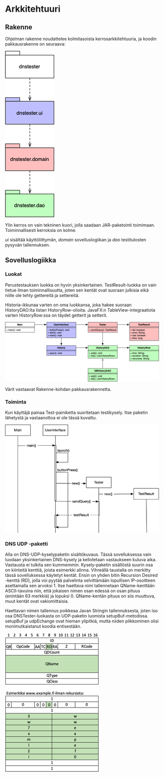 # Arkkitehtuuri

## Rakenne

Ohjelman rakenne noudattelee kolmitasoista kerrosarkkitehtuuria, ja koodin pakkausrakenne on seuraava:

![Paketointi](https://github.com/riihikallio/ohte/blob/master/Dokumentaatio/Kuvat/paketointi.png)

Ylin kerros on vain tekninen kuori, jolla saadaan JAR-paketointi toimimaan. Toiminnallisesti kerroksia on kolme.

_ui_ sisältää käyttöliittymän, _domain_ sovelluslogiikan ja _dao_ testitulosten pysyvän tallennuksen.

## Sovelluslogiikka

### Luokat

Perustestauksen luokka on hyvin yksinkertainen. TestResult-luokka on vain tietue ilman toiminnallisuutta, joten sen kentät ovat suoraan julkisia eikä niille ole tehty gettereitä ja settereitä.

Historia-ikkunaa varten on oma luokkansa, joka hakee suoraan HistoryDAO:lta listan HistoryRow-olioita. JavaFX:n TableView-integraatiota varten HistoryRow:ssa on täydet getterit ja setterit.

![Luokat](https://github.com/riihikallio/ohte/blob/master/Dokumentaatio/Kuvat/luokat.png)

Värit vastaavat Rakenne-kohdan pakkausrakennetta.

### Toiminta

Kun käyttäjä painaa Test-painiketta suoritetaan testikysely. Itse paketin lähetystä ja vastaanottoa ei ole tässä kuvattu.

![Sekvenssi](https://github.com/riihikallio/ohte/blob/master/Dokumentaatio/Kuvat/sekvenssi.png)

### DNS UDP -paketti

Alla on DNS-UDP-kyselypaketin sisältökuvaus. Tässä sovelluksessa vain luodaan yksinkertainen DNS-kysely ja kellotetaan vastaukseen kuluva aika. Vastausta ei tulkita sen kummemmin. Kysely-paketin sisällöstä suurin osa on kiinteitä kenttiä, joista esimerkki alinna. Vihreällä taustalla on merkitty tässä sovelluksessa käytetyt kentät. Ensin on yhden bitin Recursion Desired -kenttä (RD), jolla voi pyytää palvelinta selvittämään lopullisen IP-osoitteen asettamalla sen arvoksi 1. Itse haettava nimi tallennetaan QName-kenttään ASCII-tavuina niin, että jokaisen nimen osan edessä on osan pituus (enintään 63 merkkiä) ja lopuksi 0. QName-kentän pituus on siis muuttuva, muut kentät ovat vakiomittaisia.

Haettavan nimen tallennus poikkeaa Javan Stringin tallennuksesta, joten iso osa DNSTester-luokasta on UDP-paketin luomista setupBuf-metodissa. setupBuf ja udpEchange ovat hieman ylipitkiä, mutta niiden pilkkominen olisi monimutkaistanut koodia entisestään.

![Paketti](https://github.com/riihikallio/ohte/blob/master/Dokumentaatio/Kuvat/paketti.png)
